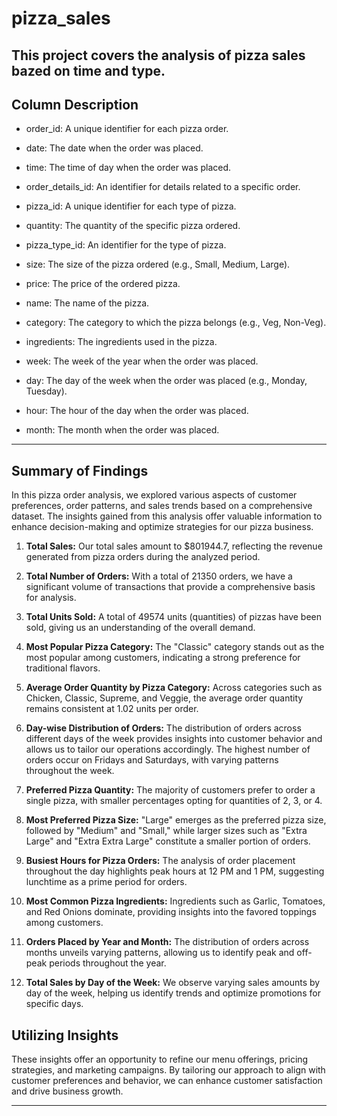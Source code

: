  # pizza_sales

## This project covers the analysis of pizza sales bazed on time and type.

## Column Description
- order_id: A unique identifier for each pizza order.

- date: The date when the order was placed.

- time: The time of day when the order was placed.
    
- order_details_id: An identifier for details related to a specific order.

- pizza_id: A unique identifier for each type of pizza.
    
- quantity: The quantity of the specific pizza ordered.

- pizza_type_id: An identifier for the type of pizza.

- size: The size of the pizza ordered (e.g., Small, Medium, Large).

- price: The price of the ordered pizza.

- name: The name of the pizza.

- category: The category to which the pizza belongs (e.g., Veg, Non-Veg).

- ingredients: The ingredients used in the pizza.

- week: The week of the year when the order was placed.

- day: The day of the week when the order was placed (e.g., Monday, Tuesday).

- hour: The hour of the day when the order was placed.

- month: The month when the order was placed.

---

## Summary of Findings

In this pizza order analysis, we explored various aspects of customer preferences, order patterns, and sales trends based on a comprehensive dataset. The insights gained from this analysis offer valuable information to enhance decision-making and optimize strategies for our pizza business.

1. **Total Sales:** Our total sales amount to $801944.7, reflecting the revenue generated from pizza orders during the analyzed period.

2. **Total Number of Orders:** With a total of 21350 orders, we have a significant volume of transactions that provide a comprehensive basis for analysis.

3. **Total Units Sold:** A total of 49574 units (quantities) of pizzas have been sold, giving us an understanding of the overall demand.

4. **Most Popular Pizza Category:** The "Classic" category stands out as the most popular among customers, indicating a strong preference for traditional flavors.

5. **Average Order Quantity by Pizza Category:** Across categories such as Chicken, Classic, Supreme, and Veggie, the average order quantity remains consistent at 1.02 units per order.

6. **Day-wise Distribution of Orders:** The distribution of orders across different days of the week provides insights into customer behavior and allows us to tailor our operations accordingly. The highest number of orders occur on Fridays and Saturdays, with varying patterns throughout the week.

7. **Preferred Pizza Quantity:** The majority of customers prefer to order a single pizza, with smaller percentages opting for quantities of 2, 3, or 4.

8. **Most Preferred Pizza Size:** "Large" emerges as the preferred pizza size, followed by "Medium" and "Small," while larger sizes such as "Extra Large" and "Extra Extra Large" constitute a smaller portion of orders.

9. **Busiest Hours for Pizza Orders:** The analysis of order placement throughout the day highlights peak hours at 12 PM and 1 PM, suggesting lunchtime as a prime period for orders.

10. **Most Common Pizza Ingredients:** Ingredients such as Garlic, Tomatoes, and Red Onions dominate, providing insights into the favored toppings among customers.

11. **Orders Placed by Year and Month:** The distribution of orders across months unveils varying patterns, allowing us to identify peak and off-peak periods throughout the year.

12. **Total Sales by Day of the Week:** We observe varying sales amounts by day of the week, helping us identify trends and optimize promotions for specific days.

## Utilizing Insights

These insights offer an opportunity to refine our menu offerings, pricing strategies, and marketing campaigns. By tailoring our approach to align with customer preferences and behavior, we can enhance customer satisfaction and drive business growth.

---
